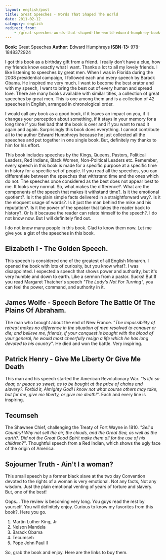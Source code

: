 ```yaml
---
layout: english/post
title: Great Speeches - Words That Shaped The World
date: 2011-02-12
category: english
redirect_from:
    - /great-speeches-words-that-shaped-the-world-edward-humphrey-book-review
---
```


**Book:** Great Speeches
**Author:** Edward Humphreys
**ISBN-13:** 978-1848372924

I got this book as a birthday gift from a friend. I really don't have a clue, how my friends know exactly what I want. Thanks a lot to all my lovely friends. I like listening to speeches by great men. When I was in Florida during the 2008 presidential campaign, I followed each and every speech by Barack Obama. He inspired me very much. I want to become the best orator and with my speech, I want to bring the best out of every human and spread love. There are many books available with similar titles, a collection of great speeches by great men. This is one among them and is a collection of 42 speeches in English, arranged in chronological order.

I would call any book as a good book, if it leaves an impact on you, if it changes your perception about something, if it stays in your memory for a long time if you feel bad that the book is over and if you want to read it again and again. Surprisingly this book does everything. I cannot contribute all to the author Edward Humphreys because he just collected all the speeches and put together in one single book. But, definitely my thanks to him for his effort.

This book includes speeches by the Kings, Queens, Pastors, Political Leaders, Red Indians, Black Women, Non-Political Leaders etc. Remember, every speech in this book is made for a specific purpose at a specific time in history for a specific set of people. If you read all the speeches, you can differentiate between the speeches that withstand time and the ones which do not. The speeches once considered as the best does not appear best to me. It looks very normal. So, what makes the difference?. What are the components of the speech that makes it withstand time?. Is it the emotional quotient?. Is it the plain simple facts delivered in a straightforward way?. Is it the eloquent usage of words?. Is it just the man behind the mike and his reputation?. Is it the power of the speaker that takes the reader back to history?. Or Is it because the reader can relate himself to the speech?. I do not know now. But I will definitely find out.

I do not know many people in this book. Glad to know them now. Let me give you a gist of the speeches in this book.

## Elizabeth I - The Golden Speech.

This speech is considered one of the greatest of all English Monarch. I opened the book with lots of curiosity, but you know what?. I was disappointed. I expected a speech that shows power and authority, but it's very humble and down to earth. Like a sermon from a pastor. Sucks!
But If you read Margaret Thatcher's speech *"The Lady's Not For Turning"*, you can feel the power, command, and authority in it.

## James Wolfe - Speech Before The Battle Of The Plains Of Abraham.

The man who brought about the end of New France. *"The impossibility of retreat makes no difference in the situation of men resolved to conquer or die; and believe me, friends, if your conquest is bought with the blood of your general, he would most cheerfully resign a life which he has long devoted to his country"*. He died and won the battle. Very inspiring.

## Patrick Henry - Give Me Liberty Or Give Me Death

This man and his speech started the American Revolutionary War. *"Is life so dear, or peace so sweet, as to be bought at the price of chains and slavery?. Forbid it, Almighty God! I know not what course others may take; but for me, give me liberty, or give me death!"*. Each and every line is inspiring.

## Tecumseh

The Shawnee Chief, challenging the Treaty of Fort Wayne in 1810. *"Sell a Country! Why not sell the air, the clouds, and the Great Sea, as well as the earth?. Did not the Great Good Spirit make them all for the use of his children?"*. Thoughtful speech from a Red Indian, which shows the ugly face of the origin of America.

## Sojourner Truth - Ain't I a woman?

This small speech by a former black slave at the two day Convention devoted to the rights of a woman is very emotional. Not any facts, Not any wisdom. Just the plain emotional venting of years of torture and slavery. But, one of the best!

Oops... The review is becoming very long. You guys read the rest by yourself. You will definitely enjoy. Curious to know my favorites from this book?. Here you go.

1. Martin Luther King, Jr
2. Nelson Mandela
3. Barack Obama
4. Tecumseh
5. Pope John Paul II

So, grab the book and enjoy. Here are the links to buy them.
